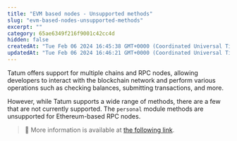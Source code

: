 ```yaml
---
title: "EVM based nodes - Unsupported methods"
slug: "evm-based-nodes-unsupported-methods"
excerpt: ""
category: 65ae6349f216f9001c42cc4d
hidden: false
createdAt: "Tue Feb 06 2024 16:45:38 GMT+0000 (Coordinated Universal Time)"
updatedAt: "Tue Feb 06 2024 16:46:21 GMT+0000 (Coordinated Universal Time)"
---
```

Tatum offers support for multiple chains and RPC nodes, allowing developers to interact with the blockchain network and perform various operations such as checking balances, submitting transactions, and more.

However, while Tatum supports a wide range of methods, there are a few that are not currently supported. The `personal` module methods are unsupported for Ethereum-based RPC nodes.

> 📘 More information is available at [the following link](https://openethereum.github.io/JSONRPC-personal-module).
